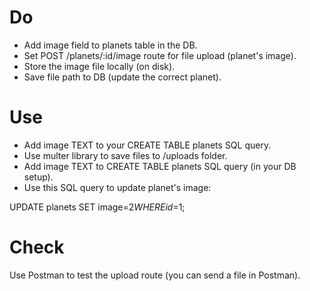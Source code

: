 # Do
- Add image field to planets table in the DB.
- Set POST /planets/:id/image route for file upload (planet's image).
- Store the image file locally (on disk).
- Save file path to DB (update the correct planet).

# Use
- Add image TEXT to your CREATE TABLE planets SQL query.
- Use multer library to save files to /uploads folder.
- Add image TEXT to CREATE TABLE planets SQL query (in your DB setup).
- Use this SQL query to update planet's image:

UPDATE planets
SET image=$2
WHERE id=$1;

# Check
Use Postman to test the upload route (you can send a file in Postman).

